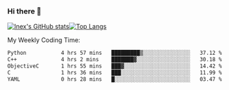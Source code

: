 ### Hi there 👋
[![lnex's GitHub stats](https://github-readme-stats.vercel.app/api?username=lnexenl&count_private=true&show_icons=true)](https://github.com/anuraghazra/github-readme-stats)[![Top Langs](https://github-readme-stats.vercel.app/api/top-langs/?username=lnexenl&layout=compact&langs_count=8&exclude_repo=32-bit-MIPS-CPU)](https://github.com/anuraghazra/github-readme-stats)

My Weekly Coding Time:
<!--START_SECTION:waka-->

```txt
Python           4 hrs 57 mins   █████████▒░░░░░░░░░░░░░░░   37.12 %
C++              4 hrs 2 mins    ███████▓░░░░░░░░░░░░░░░░░   30.18 %
ObjectiveC       1 hrs 55 mins   ███▓░░░░░░░░░░░░░░░░░░░░░   14.42 %
C                1 hrs 36 mins   ███░░░░░░░░░░░░░░░░░░░░░░   11.99 %
YAML             0 hrs 28 mins   █░░░░░░░░░░░░░░░░░░░░░░░░   03.47 %
```

<!--END_SECTION:waka-->
